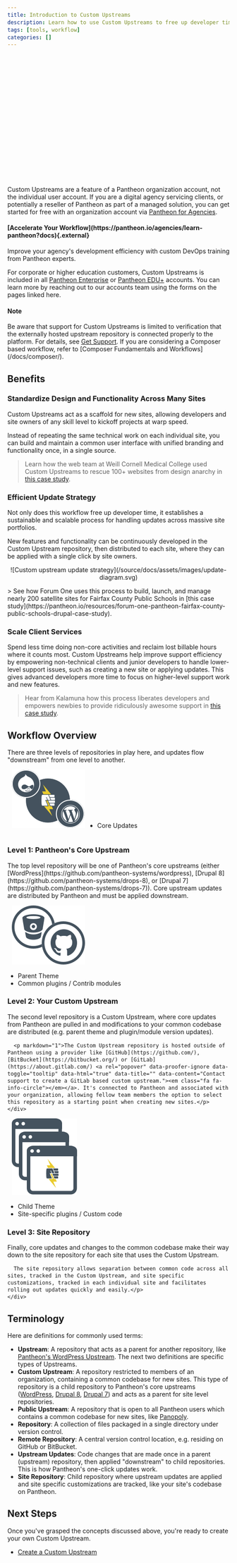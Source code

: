 ```yaml
---
title: Introduction to Custom Upstreams
description: Learn how to use Custom Upstreams to free up developer time.
tags: [tools, workflow]
categories: []
---
```

<div class="panel panel-drop panel-guide">
<script src="//fast.wistia.com/embed/medias/lt88wkijia.jsonp" async></script><script src="//fast.wistia.com/assets/external/E-v1.js" async></script><div class="wistia_responsive_padding" style="padding:56.25% 0 0 0;position:relative;"><div class="wistia_responsive_wrapper" style="height:100%;left:0;position:absolute;top:0;width:100%;"><div class="wistia_embed wistia_async_lt88wkijia videoFoam=true" style="height:100%;width:100%">&nbsp;</div></div></div>
</div>

Custom Upstreams are a feature of a Pantheon organization account, not the individual user account. If you are a digital agency servicing clients, or potentially a reseller of Pantheon as part of a managed solution, you can get started for free with an  organization account via [Pantheon for Agencies](https://pantheon.io/agencies/pantheon-for-agencies).

<div class="enablement">
  <h4 class="info" markdown="1">[Accelerate Your Workflow](https://pantheon.io/agencies/learn-pantheon?docs){.external}</h4>
  <p>Improve your agency's development efficiency with custom DevOps training from Pantheon experts.</p>
</div>

For corporate or higher education customers, Custom Upstreams is included in all [Pantheon Enterprise](https://pantheon.io/pantheon-enterprise) or [Pantheon EDU+](https://pantheon.io/pantheon-edu-plus) accounts. You can learn more by reaching out to our accounts team using the forms on the pages linked here.

<div class="alert alert-info" role="alert">
<h4 class="info">Note</h4>
<p markdown="1">Be aware that support for Custom Upstreams is limited to verification that the externally hosted upstream repository is connected properly to the platform. For details, see <a href="/docs/getting-support/#custom-upstreams" data-proofer-ignore>Get Support</a>. If you are considering a Composer based workflow, refer to [Composer Fundamentals and Workflows](/docs/composer/).</p>
</div>

## Benefits

### Standardize Design and Functionality Across Many Sites
Custom Upstreams act as a scaffold for new sites, allowing developers and site owners of any skill level to kickoff projects at warp speed.

Instead of repeating the same technical work on each individual site, you can build and maintain a common user interface with unified branding and functionality once, in a single source.

> Learn how the web team at Weill Cornell Medical College used Custom Upstreams to rescue 100+ websites from design anarchy in [this case study](https://pantheon.io/resources/weill-cornell-drupal-distribution-case-study).

### Efficient Update Strategy
Not only does this workflow free up developer time, it establishes a sustainable and scalable process for handling updates across massive site portfolios.

New features and functionality can be continuously developed in the Custom Upstream repository, then distributed to each site, where they can be applied with a single click by site owners.

<p style="text-align:center" markdown="1">
![Custom upstream update strategy](/source/docs/assets/images/update-diagram.svg)
</p>
> See how Forum One uses this process to build, launch, and manage nearly 200 satellite sites for Fairfax County Public Schools in [this case study](https://pantheon.io/resources/forum-one-pantheon-fairfax-county-public-schools-drupal-case-study).

### Scale Client Services
Spend less time doing non-core activities and reclaim lost billable hours where it counts most. Custom Upstreams help improve support efficiency by empowering non-technical clients and junior developers to handle lower-level support issues, such as creating a new site or applying updates. This gives advanced developers more time to focus on higher-level support work and new features.

> Hear from Kalamuna how this process liberates developers and empowers newbies to provide ridiculously awesome support in [this case study](https://pantheon.io/resources/kalamuna-pantheon-drupal-agency-case-study).

## Workflow Overview
There are three levels of repositories in play here, and updates flow "downstream" from one level to another.
<div class="upstream-overview-outter-clear">
  <div class="upstream-overview-outter">
    <div class="upstream-content-inner-icon">
      <img alt="Parent upstream level" style="padding-left:10px;" src="/source/docs/assets/images/levelone-icon.svg">
      <ul class="upstream" style="margin-right:40px;display:inline-flex;">
        <li>Core Updates</li>
      </ul>
    </div>
    <div class="upstream-content-inner-content">
      <h3>Level 1: Pantheon's Core Upstream</h3>
      <p markdown="1">The top level repository will be one of Pantheon's core upstreams (either [WordPress](https://github.com/pantheon-systems/wordpress), [Drupal 8](https://github.com/pantheon-systems/drops-8), or [Drupal 7](https://github.com/pantheon-systems/drops-7)). Core upstream updates are distributed by Pantheon and must be applied downstream.</p>
    </div>
  </div>
</div>
<div class="upstream-overview-outter-clear">
  <div class="upstream-overview-outter">
    <div class="upstream-content-inner-icon">
      <img alt="Custom upstream level" style="padding-left:10px;" src="/source/docs/assets/images/leveltwo-icon.svg">
      <ul class="upstream">
        <li>Parent Theme</li>
        <li>Common plugins / Contrib modules</li>
      </ul>
    </div>
    <div class="upstream-content-inner-content">
      <h3>Level 2: Your Custom Upstream</h3>
      <p>The second level repository is a Custom Upstream, where core updates from Pantheon are pulled in and modifications to your common codebase are distributed (e.g. parent theme and plugin/module version updates).</p>

      <p markdown="1">The Custom Upstream repository is hosted outside of Pantheon using a provider like [GitHub](https://github.com/), [BitBucket](https://bitbucket.org/) or [GitLab](https://about.gitlab.com/) <a rel="popover" data-proofer-ignore data-toggle="tooltip" data-html="true" data-title="" data-content="Contact support to create a GitLab based custom upstream."><em class="fa fa-info-circle"></em></a>. It's connected to Pantheon and associated with your organization, allowing fellow team members the option to select this repository as a starting point when creating new sites.</p>
    </div>
  </div>
</div>
  <div class="upstream-overview-outter">
    <div class="upstream-content-inner-icon">
      <img alt="site upstream level" style="padding-left:10px;" src="/source/docs/assets/images/levelthree-icon.svg">
      <ul class="upstream">
        <li>Child Theme</li>
        <li>Site-specific plugins / Custom code</li>
      </ul>
    </div>
    <div class="upstream-content-inner-content">
      <h3>Level 3: Site Repository</h3>
      <p>Finally, core updates and changes to the common codebase make their way down to the site repository for each site that uses the Custom Upstream.

      The site repository allows separation between common code across all sites, tracked in the Custom Upstream, and site specific customizations, tracked in each individual site and facilitates rolling out updates quickly and easily.</p>
    </div>
</div>


## Terminology
Here are definitions for commonly used terms:

* **Upstream**: A repository that acts as a parent for another repository, like [Pantheon's WordPress Upstream](https://github.com/pantheon-systems/wordpress). The next two definitions are specific types of Upstreams.
* **Custom Upstream**: A repository restricted to members of an organization, containing a common codebase for new sites. This type of repository is a child repository to Pantheon's core upstreams ([WordPress](https://github.com/pantheon-systems/wordpress), [Drupal 8](https://github.com/pantheon-systems/drops-8), [Drupal 7](https://github.com/pantheon-systems/drops-7)) and acts as a parent for site level repositories.
* **Public Upstream**: A repository that is open to all Pantheon users which contains a common codebase for new sites, like [Panopoly](https://github.com/populist/panopoly-drops-7).
* **Repository**: A collection of files packaged in a single directory under version control.
* **Remote Repository**: A central version control location, e.g. residing on GitHub or BitBucket.
* **Upstream Updates**: Code changes that are made once in a parent (upstream) repository, then applied "downstream" to child repositories. This is how Pantheon's one-click updates work.
* **Site Repository**: Child repository where upstream updates are applied and site specific customizations are tracked, like your site's codebase on Pantheon.

## Next Steps

Once you've grasped the concepts discussed above, you're ready to create your own Custom Upstream.

- [Create a Custom Upstream](/docs/create-custom-upstream)
